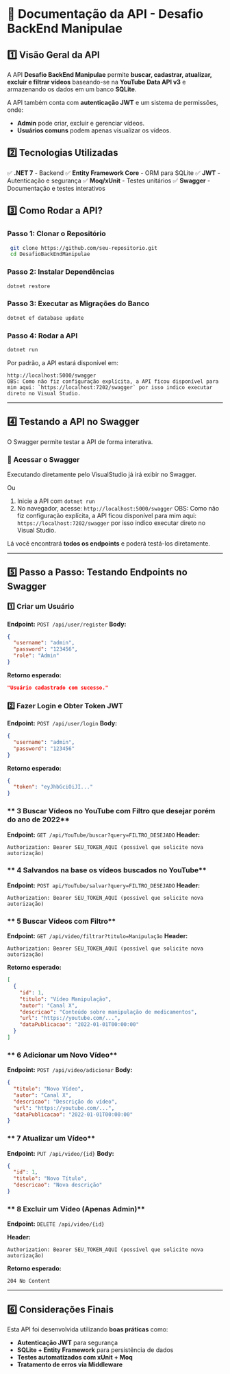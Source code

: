 # 📌 Documentação da API - Desafio BackEnd Manipulae

## **1️⃣ Visão Geral da API**
A API **Desafio BackEnd Manipulae** permite **buscar, cadastrar, atualizar, excluir e filtrar vídeos** baseando-se na **YouTube Data API v3** e armazenando os dados em um banco **SQLite**.

A API também conta com **autenticação JWT** e um sistema de permissões, onde:
- **Admin** pode criar, excluir e gerenciar vídeos.
- **Usuários comuns** podem apenas visualizar os vídeos.


## **2️⃣ Tecnologias Utilizadas**
✅ **.NET 7** - Backend
✅ **Entity Framework Core** - ORM para SQLite
✅ **JWT** - Autenticação e segurança
✅ **Moq/xUnit** - Testes unitários
✅ **Swagger** - Documentação e testes interativos


## **3️⃣ Como Rodar a API?**

### **Passo 1: Clonar o Repositório**
```sh
 git clone https://github.com/seu-repositorio.git
 cd DesafioBackEndManipulae
```

### **Passo 2: Instalar Dependências**
```sh
dotnet restore
```

### **Passo 3: Executar as Migrações do Banco**
```sh
dotnet ef database update
```

### **Passo 4: Rodar a API**
```sh
dotnet run
```

Por padrão, a API estará disponível em:
```
http://localhost:5000/swagger 
OBS: Como não fiz configuração explícita, a API ficou disponível para mim aqui: `https://localhost:7202/swagger` por isso indico executar direto no Visual Studio.
```

---
## **4️⃣ Testando a API no Swagger**
O Swagger permite testar a API de forma interativa.

### **📌 Acessar o Swagger**

Executando diretamente pelo VisualStudio já irá exibir no Swagger.

Ou

1. Inicie a API com `dotnet run`
2. No navegador, acesse: `http://localhost:5000/swagger` 
OBS: Como não fiz configuração explícita, a API ficou disponível para mim aqui: `https://localhost:7202/swagger` por isso indico executar direto no Visual Studio.

Lá você encontrará **todos os endpoints** e poderá testá-los diretamente.

---
## **5️⃣ Passo a Passo: Testando Endpoints no Swagger**

### **1️⃣ Criar um Usuário**
**Endpoint:** `POST /api/user/register`
**Body:**
```json
{
  "username": "admin",
  "password": "123456",
  "role": "Admin"
}
```
**Retorno esperado:**
```json
"Usuário cadastrado com sucesso."
```

### **2️⃣ Fazer Login e Obter Token JWT**
**Endpoint:** `POST /api/user/login`
**Body:**
```json
{
  "username": "admin",
  "password": "123456"
}
```
**Retorno esperado:**
```json
{
  "token": "eyJhbGciOiJI..."
}
```

### ** 3 Buscar Vídeos no YouTube com Filtro que desejar porém do ano de 2022**
**Endpoint:** `GET /api/YouTube/buscar?query=FILTRO_DESEJADO`
**Header:**
```
Authorization: Bearer SEU_TOKEN_AQUI (possível que solicite nova autorização)
```

### ** 4 Salvandos na base os vídeos buscados no YouTube**
**Endpoint:** `POST api/YouTube/salvar?query=FILTRO_DESEJADO`
**Header:**
```
Authorization: Bearer SEU_TOKEN_AQUI (possível que solicite nova autorização)
```


### ** 5 Buscar Vídeos com Filtro**
**Endpoint:** `GET /api/video/filtrar?titulo=Manipulação`
**Header:**
```
Authorization: Bearer SEU_TOKEN_AQUI (possível que solicite nova autorização)
```

**Retorno esperado:**
```json
[
  {
    "id": 1,
    "titulo": "Vídeo Manipulação",
    "autor": "Canal X",
    "descricao": "Conteúdo sobre manipulação de medicamentos",
    "url": "https://youtube.com/...",
    "dataPublicacao": "2022-01-01T00:00:00"
  }
]
```

### ** 6 Adicionar um Novo Vídeo**
**Endpoint:** `POST /api/video/adicionar`
**Body:**
```json
{
  "titulo": "Novo Vídeo",
  "autor": "Canal X",
  "descricao": "Descrição do vídeo",
  "url": "https://youtube.com/...",
  "dataPublicacao": "2022-01-01T00:00:00"
}
```

### ** 7 Atualizar um Vídeo**
**Endpoint:** `PUT /api/video/{id}`
**Body:**
```json
{
  "id": 1,
  "titulo": "Novo Título",
  "descricao": "Nova descrição"
}
```

### ** 8 Excluir um Vídeo (Apenas Admin)**
**Endpoint:** `DELETE /api/video/{id}`

**Header:**
```
Authorization: Bearer SEU_TOKEN_AQUI (possível que solicite nova autorização)
```

**Retorno esperado:**
```
204 No Content
```

---
## **6️⃣ Considerações Finais**
Esta API foi desenvolvida utilizando **boas práticas** como:
- **Autenticação JWT** para segurança
- **SQLite + Entity Framework** para persistência de dados
- **Testes automatizados com xUnit + Moq**
- **Tratamento de erros via Middleware**


